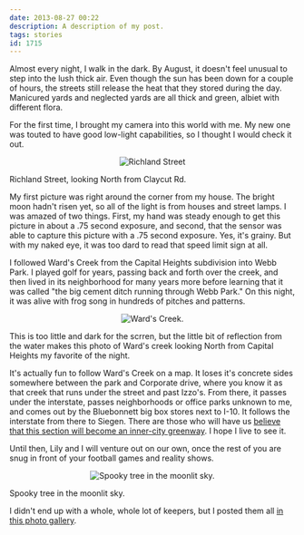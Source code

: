 ```yaml
---
date: 2013-08-27 00:22
description: A description of my post.
tags: stories
id: 1715
---
```

Almost every night, I walk in the dark.  By August, it doesn't feel unusual to step into the lush thick air.  Even though the sun has been down for a couple of hours, the streets still release the heat that they stored during the day.  Manicured yards and neglected yards are all thick and green, albiet with different flora.

For the first time, I brought my camera into this world with me.  My new one was touted to have good low-light capabilities, so I thought I would check it out.
<!--more-->
<p style="margin-left: auto; margin-right: auto; text-align: center;"><img alt="Richland Street" src="http://theskinnyonbenny.com/img/gal/104%20-%20Capital%20Heights%20at%20Night/resIMG_20130822_203916_0418.JPG"></p>
<p class="caption">Richland Street, looking North from Claycut Rd.</p>

My first picture was right around the corner from my house.  The bright moon hadn't risen yet, so all of the light is from houses and street lamps.  I was amazed of two things.  First, my hand was steady enough to get this picture in about a .75 second exposure, and second, that the sensor was able to capture this picture with a .75 second exposure.  Yes, it's grainy.  But with my naked eye, it was too dard to read that speed limit sign at all.

I followed Ward's Creek from the Capital Heights subdivision into Webb Park.  I played golf for years, passing back and forth over the creek, and then lived in its neighborhood for many years more before learning that it was called "the big cement ditch running through Webb Park."  On this night, it was alive with frog song in hundreds of pitches and patterns.

<p style="margin-left: auto; margin-right: auto; text-align: center;"><img alt="Ward's Creek." src="http://theskinnyonbenny.com/img/gal/104%20-%20Capital%20Heights%20at%20Night/resIMG_20130822_205042_0420.JPG"/></p>
<p class="caption">This is too little and dark for the scrren, but the little bit of reflection from the water makes this photo of Ward's creek looking North from Capital Heights my favorite of the night.</p>

It's actually fun to follow Ward's Creek on a map.  It loses it's concrete sides somewhere between the park and Corporate drive, where you know it as that creek that runs under the street and past Izzo's.  From there, it passes under the interstate, passes neighborhoods or office parks unknown to me, and comes out by the Bluebonnett big box stores next to I-10.  It follows the interstate from there to Siegen.  There are those who will have us <a href="https://docs.google.com/viewer?a=v&pid=sites&srcid=YnJzYWZlc3RyZWV0cy5vcmd8YnJhc3N8Z3g6NWI4ZGRjZmJjZDViMDJmOQ" target="_blank">believe that this section will become an inner-city greenway</a>.  I hope I live to see it.

Until then, Lily and I will venture out on our own, once the rest of you are snug in front of your football games and reality shows.

<p style="margin-left: auto; margin-right: auto; text-align: center;"><img alt="Spooky tree in the moonlit sky." src="http://theskinnyonbenny.com/img/gal/104%20-%20Capital%20Heights%20at%20Night/resIMG_20130822_211418_0435.JPG"/></p>
<p class="caption">Spooky tree in the moonlit sky.</p>

I didn't end up with a whole, whole lot of keepers, but I posted them all <a href="#" onclick="window.open('/pg3.php?spgmGal=104%20-%20Capital%20Heights%20at%20Night','104CapitalHeightsatNight','width=1024, height=768, toolbar=no, location = no, directories=no, menubar=no, resizable=yes, scrollbars=no');" >in this photo gallery</a>.